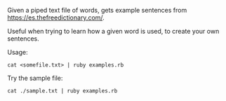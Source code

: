 Given a piped text file of words, gets example sentences from https://es.thefreedictionary.com/.

Useful when trying to learn how a given word is used, to create your own sentences.

Usage:

`cat <somefile.txt> | ruby examples.rb`

Try the sample file:

`cat ./sample.txt | ruby examples.rb`